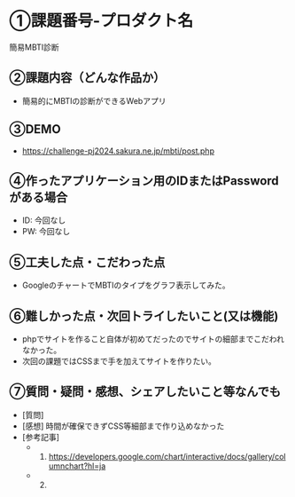 # ①課題番号-プロダクト名
簡易MBTI診断

## ②課題内容（どんな作品か）

- 簡易的にMBTIの診断ができるWebアプリ

## ③DEMO
- https://challenge-pj2024.sakura.ne.jp/mbti/post.php

## ④作ったアプリケーション用のIDまたはPasswordがある場合

- ID: 今回なし
- PW: 今回なし

## ⑤工夫した点・こだわった点

- GoogleのチャートでMBTIのタイプをグラフ表示してみた。

## ⑥難しかった点・次回トライしたいこと(又は機能)

- phpでサイトを作ること自体が初めてだったのでサイトの細部までこだわれなかった。
- 次回の課題ではCSSまで手を加えてサイトを作りたい。

## ⑦質問・疑問・感想、シェアしたいこと等なんでも

- [質問] 
- [感想] 時間が確保できずCSS等細部まで作り込めなかった
- [参考記事]
  - 1. https://developers.google.com/chart/interactive/docs/gallery/columnchart?hl=ja
  - 2. 
